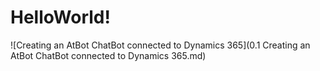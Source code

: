 # HelloWorld!

![Creating an AtBot ChatBot connected to Dynamics 365](0.1 Creating an AtBot ChatBot connected to Dynamics 365.md)